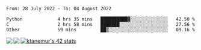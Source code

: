 <!--START_SECTION:waka-->

```text
From: 28 July 2022 - To: 04 August 2022

Python             4 hrs 35 mins   ██████████▓░░░░░░░░░░░░░░   42.50 %
C                  2 hrs 58 mins   ███████░░░░░░░░░░░░░░░░░░   27.56 %
Other              59 mins         ██▒░░░░░░░░░░░░░░░░░░░░░░   09.16 %
```

<!--END_SECTION:waka-->
<a href="https://github.com/anuraghazra/github-readme-stats">
  <img align="left" src="https://github-readme-stats.vercel.app/api?username=Tanesan&count_private=true&show_icons=true" />
<img align="left" src="https://github-readme-stats.vercel.app/api/top-langs/?username=Tanesan" />
</a>

[![ktanemur's 42 stats](https://badge42.vercel.app/api/v2/cl1wslf6s002109l771rng2w8/stats?cursusId=21&coalitionId=62)](https://github.com/JaeSeoKim/badge42)
